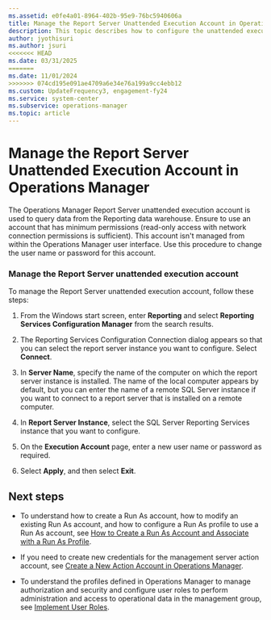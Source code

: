 ```yaml
---
ms.assetid: e0fe4a01-8964-402b-95e9-76bc5940606a
title: Manage the Report Server Unattended Execution Account in Operations Manager
description: This topic describes how to configure the unattended execution account for the Operations Manager Reporting server.
author: jyothisuri
ms.author: jsuri
<<<<<<< HEAD
ms.date: 03/31/2025
=======
ms.date: 11/01/2024
>>>>>>> 074cd195e091ae4709a6e34e76a199a9cc4ebb12
ms.custom: UpdateFrequency3, engagement-fy24
ms.service: system-center
ms.subservice: operations-manager
ms.topic: article
---
```


# Manage the Report Server Unattended Execution Account in Operations Manager



The Operations Manager Report Server unattended execution account is used to query data from the Reporting data warehouse. Ensure to use an account that has minimum permissions (read-only access with network connection permissions is sufficient). This account isn't managed from within the Operations Manager user interface. Use this procedure to change the user name or password for this account.  

### Manage the Report Server unattended execution account

To manage the Report Server unattended execution account, follow these steps:

1. From the Windows start screen, enter **Reporting** and select **Reporting Services Configuration Manager** from the search results.

2. The Reporting Services Configuration Connection dialog appears so that you can select the report server instance you want to configure. Select **Connect**.

3. In **Server Name**, specify the name of the computer on which the report server instance is installed. The name of the local computer appears by default, but you can enter the name of a remote SQL Server instance if you want to connect to a report server that is installed on a remote computer.  

4. In **Report Server Instance**, select the SQL Server Reporting Services instance that you want to configure.

5. On the **Execution Account** page, enter a new user name or password as required.  

6. Select **Apply**, and then select **Exit**.  

## Next steps

- To understand how to create a Run As account, how to modify an existing Run As account, and how to configure a Run As profile to use a Run As account, see [How to Create a Run As Account and Associate with a Run As Profile](~/scom/manage-security-create-runas-link-profile.md).

- If you need to create new credentials for the management server action account, see [Create a New Action Account in Operations Manager](~/scom/manage-security-create-runas-actionaccount.md).

- To understand the profiles defined in Operations Manager to manage authorization and security and configure user roles to perform administration and access to operational data in the management group, see [Implement User Roles](manage-security-overview.md).
